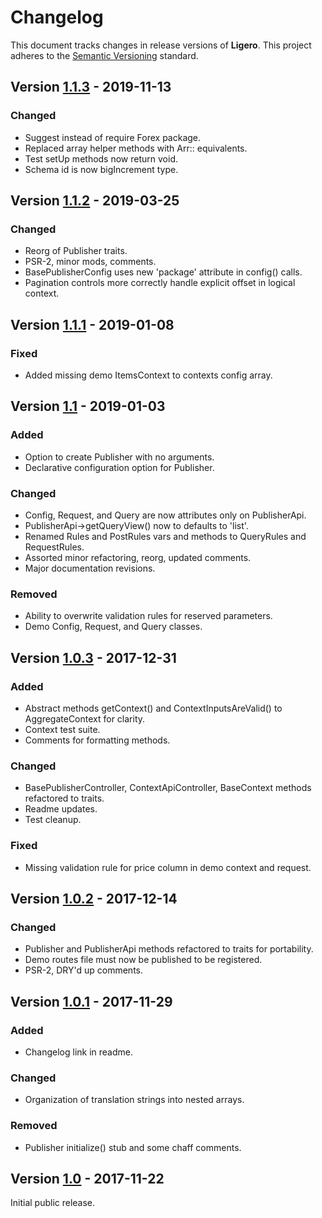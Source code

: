 # Changelog

This document tracks changes in release versions of **Ligero**. This project adheres to the [Semantic Versioning](http://semver.org/spec/v2.0.0.html) standard.


## Version [1.1.3](https://github.com/viewflex/ligero/tree/1.1.3) - 2019-11-13

### Changed

- Suggest instead of require Forex package.
- Replaced array helper methods with Arr:: equivalents.
- Test setUp methods now return void.
- Schema id is now bigIncrement type.



## Version [1.1.2](https://github.com/viewflex/ligero/tree/1.1.2) - 2019-03-25

### Changed

- Reorg of Publisher traits.
- PSR-2, minor mods, comments.
- BasePublisherConfig uses new 'package' attribute in config() calls.
- Pagination controls more correctly handle explicit offset in logical context.


## Version [1.1.1](https://github.com/viewflex/ligero/tree/1.1.1) - 2019-01-08

### Fixed

- Added missing demo ItemsContext to contexts config array.


## Version [1.1](https://github.com/viewflex/ligero/tree/1.1) - 2019-01-03

### Added

- Option to create Publisher with no arguments.
- Declarative configuration option for Publisher.

### Changed

- Config, Request, and Query are now attributes only on PublisherApi.
- PublisherApi->getQueryView() now to defaults to 'list'.
- Renamed Rules and PostRules vars and methods to QueryRules and RequestRules.
- Assorted minor refactoring, reorg, updated comments.
- Major documentation revisions.

### Removed

- Ability to overwrite validation rules for reserved parameters.
- Demo Config, Request, and Query classes.


## Version [1.0.3](https://github.com/viewflex/ligero/tree/1.0.3) - 2017-12-31

### Added

- Abstract methods getContext() and ContextInputsAreValid() to AggregateContext for clarity.
- Context test suite.
- Comments for formatting methods.

### Changed

- BasePublisherController, ContextApiController, BaseContext methods refactored to traits.
- Readme updates.
- Test cleanup.

### Fixed

- Missing validation rule for price column in demo context and request.


## Version [1.0.2](https://github.com/viewflex/ligero/tree/1.0.2) - 2017-12-14

### Changed

- Publisher and PublisherApi methods refactored to traits for portability.
- Demo routes file must now be published to be registered.
- PSR-2, DRY'd up comments.


## Version [1.0.1](https://github.com/viewflex/ligero/tree/1.0.1) - 2017-11-29

### Added

- Changelog link in readme.

### Changed

- Organization of translation strings into nested arrays.

### Removed

- Publisher initialize() stub and some chaff comments.


## Version [1.0](https://github.com/viewflex/ligero/tree/1.0) - 2017-11-22

Initial public release.